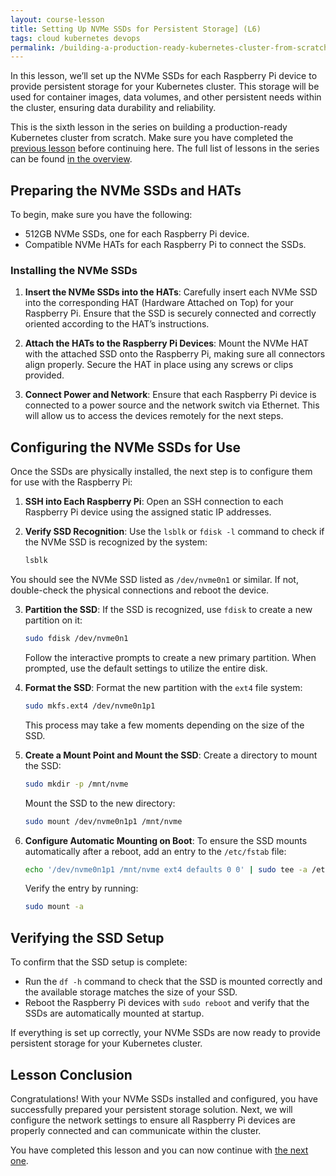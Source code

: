 ```yaml
---
layout: course-lesson
title: Setting Up NVMe SSDs for Persistent Storage] (L6)
tags: cloud kubernetes devops
permalink: /building-a-production-ready-kubernetes-cluster-from-scratch/lesson-6
---
```


In this lesson, we’ll set up the NVMe SSDs for each Raspberry Pi device to
provide persistent storage for your Kubernetes cluster. This storage will be
used for container images, data volumes, and other persistent needs within the
cluster, ensuring data durability and reliability.

This is the sixth lesson in the series on building a production-ready Kubernetes
cluster from scratch. Make sure you have completed the
[previous lesson](/building-a-production-ready-kubernetes-cluster-from-scratch/lesson-5)
before continuing here. The full list of lessons in the series can be found
[in the overview](/building-a-production-ready-kubernetes-cluster-from-scratch).

## Preparing the NVMe SSDs and HATs

To begin, make sure you have the following:

- 512GB NVMe SSDs, one for each Raspberry Pi device.
- Compatible NVMe HATs for each Raspberry Pi to connect the SSDs.

### Installing the NVMe SSDs

1. **Insert the NVMe SSDs into the HATs**: Carefully insert each NVMe SSD into
   the corresponding HAT (Hardware Attached on Top) for your Raspberry Pi.
   Ensure that the SSD is securely connected and correctly oriented according to
   the HAT’s instructions.

2. **Attach the HATs to the Raspberry Pi Devices**: Mount the NVMe HAT with the
   attached SSD onto the Raspberry Pi, making sure all connectors align
   properly. Secure the HAT in place using any screws or clips provided.

3. **Connect Power and Network**: Ensure that each Raspberry Pi device is
   connected to a power source and the network switch via Ethernet. This will
   allow us to access the devices remotely for the next steps.

## Configuring the NVMe SSDs for Use

Once the SSDs are physically installed, the next step is to configure them for
use with the Raspberry Pi:

1. **SSH into Each Raspberry Pi**: Open an SSH connection to each Raspberry Pi
   device using the assigned static IP addresses.

2. **Verify SSD Recognition**: Use the `lsblk` or `fdisk -l` command to check if
   the NVMe SSD is recognized by the system:
   ```bash
   lsblk
   ```

You should see the NVMe SSD listed as `/dev/nvme0n1` or similar. If not,
double-check the physical connections and reboot the device.

3. **Partition the SSD**: If the SSD is recognized, use `fdisk` to create a new
   partition on it:

   ```bash
   sudo fdisk /dev/nvme0n1
   ```

   Follow the interactive prompts to create a new primary partition. When
   prompted, use the default settings to utilize the entire disk.

4. **Format the SSD**: Format the new partition with the `ext4` file system:

   ```bash
   sudo mkfs.ext4 /dev/nvme0n1p1
   ```

   This process may take a few moments depending on the size of the SSD.

5. **Create a Mount Point and Mount the SSD**: Create a directory to mount the
   SSD:

   ```bash
   sudo mkdir -p /mnt/nvme
   ```

   Mount the SSD to the new directory:

   ```bash
   sudo mount /dev/nvme0n1p1 /mnt/nvme
   ```

6. **Configure Automatic Mounting on Boot**: To ensure the SSD mounts
   automatically after a reboot, add an entry to the `/etc/fstab` file:
   ```bash
   echo '/dev/nvme0n1p1 /mnt/nvme ext4 defaults 0 0' | sudo tee -a /etc/fstab
   ```
   Verify the entry by running:
   ```bash
   sudo mount -a
   ```

## Verifying the SSD Setup

To confirm that the SSD setup is complete:

- Run the `df -h` command to check that the SSD is mounted correctly and the
  available storage matches the size of your SSD.
- Reboot the Raspberry Pi devices with `sudo reboot` and verify that the SSDs
  are automatically mounted at startup.

If everything is set up correctly, your NVMe SSDs are now ready to provide
persistent storage for your Kubernetes cluster.

## Lesson Conclusion

Congratulations! With your NVMe SSDs installed and configured, you have
successfully prepared your persistent storage solution. Next, we will configure
the network settings to ensure all Raspberry Pi devices are properly connected
and can communicate within the cluster.

You have completed this lesson and you can now continue with
[the next one](/building-a-production-ready-kubernetes-cluster-from-scratch/lesson-7).

```

```
